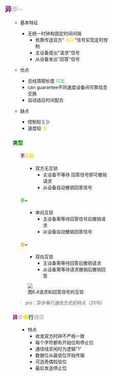 <div style="float: left; width: 64%; padding: 1%;">

##  <span style="color: silver;"><span style="color: purple;">异</span>步~ 

<ul>

- 基本特征
  - 无统一时钟和固定时间间隔
    - 依靠传送双方" <span style="color: Gold;">握手</span>"信号实现定时控制
    - 主设备提出"请求"信号
    - 从设备发出"回答"信号

- 优点
  - 总线周期长度 <span style="color: LimeGreen;">可变</span>
  - can guarantee不同速度设备间可靠信息交换
  - 自动适应时间配合
- 缺点
  - 控制较<span style="color: SlateBlue;">复杂</span>
  - 速度较 <span style="color: Gold;">慢</span>

### <span style="color: green;">类型</span>

<ul>

#### <span style="color: purple;">不</span><span style="color: Gold;">互锁</span>

<ul>

- 双方无互锁
  - 主设备不等待 回答信号即可撤销请求
  - 从设备自动撤销回答信号


</ul>

#### <span style="color: LimeGreen;">半</span>~

<ul>

- 单向互锁
  - 主设备需等待回答信号后撤销请求
  - 从设备自动撤销回答信号

</ul>

#### <span style="color: orange;">全</span>~

<ul>

- 双向互锁
  - 主设备需等待回答后撤销请求
  - 从设备需等待请求撤销后撤销回答


![](https://cdn-mineru.openxlab.org.cn/model-mineru/prod/e30f9589c45b2a57c15931e592518bb215f20b47d5abf20d0fd0e062b8376d2f.jpg)  
图6.4请求和回答信号的互锁  

</ul>

</ul>

> pro：异步串行通信方式的特点（2016）  

###  <span style="color: silver;"><span style="color: purple;">异</span>步<span style="color: Gold;">串</span><span style="color: green;">行</span>通信

<ul>

- 特点
  - 收发双方时钟不严格一致
  - 每个字符都有开始位和停止位
  - 通信线空闲时为逻辑"1"
  - 数据位从最低位开始传输
  - 可选奇偶校验位
  - 最后发送停止位 

</ul>

</ul>
</div>
<div style="float: right; width: 26%; padding: 1%;">

</div>
<div style="clear: both;"></div>

